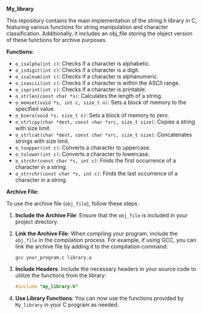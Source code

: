 **My_library**

This repository contains the main implementation of the string.h library in C, featuring various functions for string manipulation and character classification. Additionally, it includes an obj_file storing the object version of these functions for archive purposes.

**Functions:**

- `o_isalpha(int c)`: Checks if a character is alphabetic.
- `o_isdigit(int c)`: Checks if a character is a digit.
- `o_isalnum(int c)`: Checks if a character is alphanumeric.
- `o_isascii(int c)`: Checks if a character is within the ASCII range.
- `o_isprint(int c)`: Checks if a character is printable.
- `o_strlen(const char *s)`: Calculates the length of a string.
- `o_memset(void *s, int c, size_t n)`: Sets a block of memory to the specified value.
- `o_bzero(void *s, size_t n)`: Sets a block of memory to zero.
- `o_strlcpy(char *dest, const char *src, size_t size)`: Copies a string with size limit.
- `o_strlcat(char *dest, const char *src, size_t size)`: Concatenates strings with size limit.
- `o_toupper(int c)`: Converts a character to uppercase.
- `o_tolower(int c)`: Converts a character to lowercase.
- `o_strchr(const char *s, int c)`: Finds the first occurrence of a character in a string.
- `o_strrchr(const char *s, int c)`: Finds the last occurrence of a character in a string.

**Archive File:**

To use the archive file (`obj_file`), follow these steps:

1. **Include the Archive File**: Ensure that the `obj_file` is included in your project directory.

2. **Link the Archive File**: When compiling your program, include the `obj_file` in the compilation process. For example, if using GCC, you can link the archive file by adding it to the compilation command:

   ```
   gcc your_program.c library.a
   ```

3. **Include Headers**: Include the necessary headers in your source code to utilize the functions from the library:

   ```c
   #include "my_library.h"
   ```

4. **Use Library Functions**: You can now use the functions provided by `My_library` in your C program as needed.
